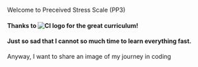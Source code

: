 Welcome to Preceived Stress Scale (PP3)

#### Thanks to ![CI logo](https://codeinstitute.s3.amazonaws.com/fullstack/ci_logo_small.png) for the great curriculum! 
#### Just so sad that I cannot so much time to learn everything fast.

Anyway, I want to share an image of my journey in coding



